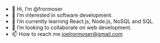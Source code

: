 - 👋 Hi, I’m @frormoser
- 👀 I’m interested in software development.
- 🌱 I’m currently learning React.js, Node.js, NoSQL and SQL.
- 💞️ I’m looking to collaborate on web development.
- 📫 How to reach me joelrormoser@gmail.com

<!---
frormoser/frormoser is a ✨ special ✨ repository because its `README.md` (this file) appears on your GitHub profile.
You can click the Preview link to take a look at your changes.
--->
